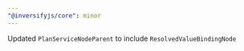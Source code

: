 ```yaml
---
"@inversifyjs/core": minor
---
```


Updated `PlanServiceNodeParent` to include `ResolvedValueBindingNode`
